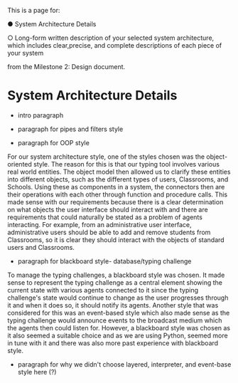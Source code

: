 This is a page for:

● System Architecture Details

○ Long-form written description of your selected system architecture, which  includes clear,precise, and complete descriptions of ​each piece​ of your system

from the Milestone 2: Design document.

# System Architecture Details

- intro paragraph

- paragraph for pipes and filters style

- paragraph for OOP style

For our system architecture style, one of the styles chosen was the object-oriented style. The reason for this is that our typing tool involves various real world entities. The object model then allowed us to clarify these entities into different objects, such as the different types of users, Classrooms, and Schools. Using these as components in a system, the connectors then are their operations with each other through function and procedure calls. This made sense with our requirements because there is a clear determination on what objects the user interface should interact with and there are requirements that could naturally be stated as a problem of agents interacting. For example, from an administrative user interface, administrative users should be able to add and remove students from Classrooms, so it is clear they should interact with the objects of standard users and Classrooms.

- paragraph for blackboard style- database/typing challenge

To manage the typing challenges, a blackboard style was chosen. It made sense to represent the typing challenge as a central element showing the current state with various agents connected to it since the typing challenge's state would continue to change as the user progresses through it and when it does so, it should notify its agents. Another style that was considered for this was an event-based style which also made sense as the typing challenge would announce events to the broadcast medium which the agents then could listen for. However, a blackboard style was chosen as it also seemed a suitable choice and as we are using Python, seemed more in tune with it and there was also more past experience with blackboard style.

- paragraph for why we didn't choose layered, interpreter, and event-base style here (?)
